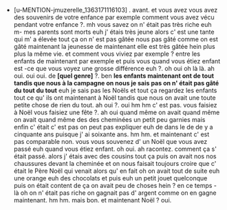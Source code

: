  * [u-MENTION-jmuzerelle_1363171116103]
	.
	 avant.
	 et vous avez vous avez des souvenirs de votre enfance par exemple comment vous avez vécu pendant votre enfance ?.
	 mh vous savez on n' était pas très riche euh m- mes parents sont morts euh j' étais très jeune alors c' est une tante qui m' a élevée tout ça on n' est pas gâtée nous pas gâté comme on est gâté maintenant la jeunesse de maintenant elle est très gâtée hein plus plus la même vie.
	 et comment vous viviez par exemple ? entre les enfants de maintenant par exemple et puis vous quand vous étiez enfant est -ce que vous voyez une grosse différence euh ?.
	 oh oui oh là là.
	 ah oui.
	 oui oui.
	 de **[quel genre]** ?.
	 ben **les enfants maintenant ont de tout tandis que nous à la campagne on nous je sais pas on n' était pas gâté du tout du tout** euh je sais pas les Noëls et tout ça regardez les enfants tout ce qu' ils ont maintenant à Noël tandis que nous on avait une toute petite chose de rien du tout.
	 ah oui ?.
	 oui hm hm c' est pas.
	 vous faisiez à Noël vous faisiez une fête ?.
	 ah oui quand même on avait quand même on avait quand même des des cheminées un petit peu garnies mais enfin c' était c' est pas on peut pas expliquer euh de dans le de de y a cinquante ans puisque j' ai soixante ans.
	 hm hm.
	 et maintenant c' est pas comparable non.
	 vous vous souvenez d' un Noël que vous avez passé euh quand vous étiez enfant.
	 oh oui.
	 ah racontez.
	 comment ça s' était passé.
	 alors j' étais avec des cousins tout ça puis on avait nos nos chaussures devant la cheminée et on nous faisait toujours croire que c' était le Père Noël qui venait alors qu' en fait oh on avait tout de suite euh une orange euh des chocolats et puis euh un petit jouet quelconque puis on était content de ça on avait peu de choses hein ? en ce temps -là oh on n' était pas riche on gagnait pas d' argent comme on en gagne maintenant.
	 hm hm.
	 mais bon.
	 et maintenant Noël ? oui.
	
